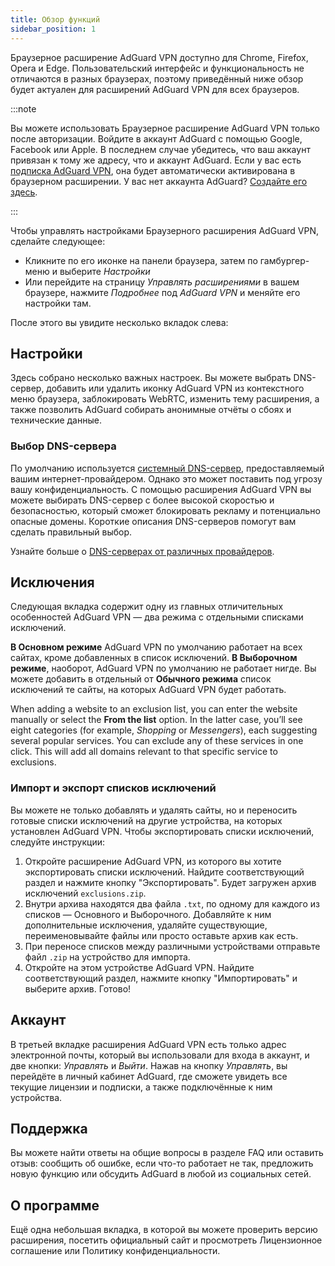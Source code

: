```yaml
---
title: Обзор функций
sidebar_position: 1
---
```


Браузерное расширение AdGuard VPN доступно для Chrome, Firefox, Opera и Edge. Пользовательский интерфейс и функциональность не отличаются в разных браузерах, поэтому приведённый ниже обзор будет актуален для расширений AdGuard VPN для всех браузеров.

:::note

Вы можете использовать Браузерное расширение AdGuard VPN только после авторизации. Войдите в аккаунт AdGuard с помощью Google, Facebook или Apple. В последнем случае убедитесь, что ваш аккаунт привязан к тому же адресу, что и аккаунт AdGuard. Если у вас есть [подписка AdGuard VPN](/general/subscription), она будет автоматически активирована в браузерном расширении. У вас нет аккаунта AdGuard? [Создайте его здесь](https://auth.adguard.com/registration.html).

:::

Чтобы управлять настройками Браузерного расширения AdGuard VPN, сделайте следующее:

- Кликните по его иконке на панели браузера, затем по гамбургер-меню и выберите *Настройки*
- Или перейдите на страницу *Управлять расширениями* в вашем браузере, нажмите *Подробнее* под *AdGuard VPN* и меняйте его настройки там.

После этого вы увидите несколько вкладок слева:

## Настройки

Здесь собрано несколько важных настроек. Вы можете выбрать DNS-сервер, добавить или удалить иконку AdGuard VPN из контекстного меню браузера, заблокировать WebRTC, изменить тему расширения, а также позволить AdGuard собирать анонимные отчёты о сбоях и технические данные.

### Выбор DNS-сервера

По умолчанию используется [системный DNS-сервер](https://adguard-dns.io/kb/general/dns-filtering/#what-is-dns), предоставляемый вашим интернет-провайдером. Однако это может поставить под угрозу вашу конфиденциальность. С помощью расширения AdGuard VPN вы можете выбирать DNS-сервер с более высокой скоростью и безопасностью, который сможет блокировать рекламу и потенциально опасные домены. Короткие описания DNS-серверов помогут вам сделать правильный выбор.

Узнайте больше о [DNS-серверах от различных провайдеров](https://adguard-dns.io/kb/general/dns-providers/).

## Исключения

Следующая вкладка содержит одну из главных отличительных особенностей AdGuard VPN — два режима с отдельными списками исключений.

**В Основном режиме** AdGuard VPN по умолчанию работает на всех сайтах, кроме добавленных в список исключений. **В Выборочном режиме**, наоборот, AdGuard VPN по умолчанию не работает нигде. Вы можете добавить в отдельный от **Обычного режима** список исключений те сайты, на которых AdGuard VPN будет работать.

When adding a website to an exclusion list, you can enter the website manually or select the **From the list** option. In the latter case, you’ll see eight categories (for example, *Shopping* or *Messengers*), each suggesting several popular services. You can exclude any of these services in one click. This will add all domains relevant to that specific service to exclusions.

### Импорт и экспорт списков исключений

Вы можете не только добавлять и удалять сайты, но и переносить готовые списки исключений на другие устройства, на которых установлен AdGuard VPN. Чтобы экспортировать списки исключений, следуйте инструкции:

1. Откройте расширение AdGuard VPN, из которого вы хотите экспортировать списки исключений. Найдите соответствующий раздел и нажмите кнопку "Экспортировать". Будет загружен архив исключений `exclusions.zip`.
1. Внутри архива находятся два файла `.txt`, по одному для каждого из списков — Основного и Выборочного. Добавляйте к ним дополнительные исключения, удаляйте существующие, переименовывайте файлы или просто оставьте архив как есть.
1. При переносе списков между различными устройствами отправьте файл `.zip` на устройство для импорта.
1. Откройте на этом устройстве AdGuard VPN. Найдите соответствующий раздел, нажмите кнопку "Импортировать" и выберите архив. Готово!

## Аккаунт

В третьей вкладке расширения AdGuard VPN есть только адрес электронной почты, который вы использовали для входа в аккаунт, и две кнопки: *Управлять* и *Выйти*. Нажав на кнопку *Управлять*, вы перейдёте в личный кабинет AdGuard, где сможете увидеть все текущие лицензии и подписки, а также подключённые к ним устройства.

## Поддержка

Вы можете найти ответы на общие вопросы в разделе FAQ или оставить отзыв: сообщить об ошибке, если что-то работает не так, предложить новую функцию или обсудить AdGuard в любой из социальных сетей.

## О программе

Ещё одна небольшая вкладка, в которой вы можете проверить версию расширения, посетить официальный сайт и просмотреть Лицензионное соглашение или Политику конфиденциальности.
